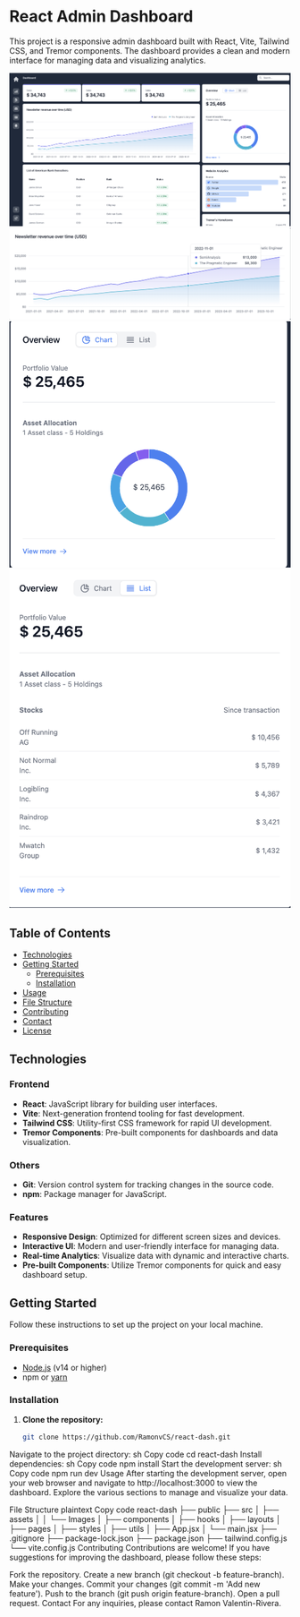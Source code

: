 # React Admin Dashboard

This project is a responsive admin dashboard built with React, Vite, Tailwind CSS, and Tremor components. The dashboard provides a clean and modern interface for managing data and visualizing analytics.

![Main Dashboard](src/assets/Images/MainPic.png)
![Second View](src/assets/Images/SecondPic.png)
![Third View](src/assets/Images/third.png)
![Another View](src/assets/Images/last.png)

## Table of Contents

- [Technologies](#technologies)
- [Getting Started](#getting-started)
  - [Prerequisites](#prerequisites)
  - [Installation](#installation)
- [Usage](#usage)
- [File Structure](#file-structure)
- [Contributing](#contributing)
- [Contact](#contact)
- [License](#license)

## Technologies

### Frontend

- **React**: JavaScript library for building user interfaces.
- **Vite**: Next-generation frontend tooling for fast development.
- **Tailwind CSS**: Utility-first CSS framework for rapid UI development.
- **Tremor Components**: Pre-built components for dashboards and data visualization.

### Others

- **Git**: Version control system for tracking changes in the source code.
- **npm**: Package manager for JavaScript.

### Features

- **Responsive Design**: Optimized for different screen sizes and devices.
- **Interactive UI**: Modern and user-friendly interface for managing data.
- **Real-time Analytics**: Visualize data with dynamic and interactive charts.
- **Pre-built Components**: Utilize Tremor components for quick and easy dashboard setup.

## Getting Started

Follow these instructions to set up the project on your local machine.

### Prerequisites

- [Node.js](https://nodejs.org/) (v14 or higher)
- npm or [yarn](https://yarnpkg.com/)

### Installation

1. **Clone the repository:**
   ```sh
   git clone https://github.com/RamonvCS/react-dash.git
Navigate to the project directory:
sh
Copy code
cd react-dash
Install dependencies:
sh
Copy code
npm install
Start the development server:
sh
Copy code
npm run dev
Usage
After starting the development server, open your web browser and navigate to http://localhost:3000 to view the dashboard. Explore the various sections to manage and visualize your data.

File Structure
plaintext
Copy code
react-dash
├── public
├── src
│   ├── assets
│   │   └── Images
│   ├── components
│   ├── hooks
│   ├── layouts
│   ├── pages
│   ├── styles
│   ├── utils
│   ├── App.jsx
│   └── main.jsx
├── .gitignore
├── package-lock.json
├── package.json
├── tailwind.config.js
└── vite.config.js
Contributing
Contributions are welcome! If you have suggestions for improving the dashboard, please follow these steps:

Fork the repository.
Create a new branch (git checkout -b feature-branch).
Make your changes.
Commit your changes (git commit -m 'Add new feature').
Push to the branch (git push origin feature-branch).
Open a pull request.
Contact
For any inquiries, please contact Ramon Valentin-Rivera.
